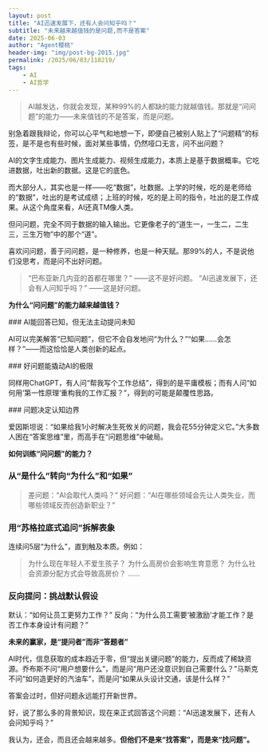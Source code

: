 ```yaml
---
layout: post
title: "AI迅速发展下，还有人会问知乎吗？"
subtitle: "未来越来越值钱的是问题,而不是答案"
date: 2025-06-03
author: "Agent樱桃"
header-img: "img/post-bg-2015.jpg"
permalink: /2025/06/03/110219/
tags: 
    - AI
    - AI哲学
---
```


>​AI越发达，你就会发现，某种99%的人都缺的能力就越值钱。​​那就是​​“问问题”的能力​​——未来值钱的不是答案，而是问题。

别急着跟我辩论，你可以心平气和地想一下，即便自己被别人贴上了“问题精”的标签，是不是也有些时候，面对某些事情，仍然哑口无言，问不出问题？

AI的文字生成能力、图片生成能力、视频生成能力，本质上是基于数据概率。它吃进数据，吐出新的数据。这是它的底色。

而大部分人，其实也是一样——吃“数据”，吐数据。上学的时候，吃的是老师给的“数据”，吐出的是考试成绩；上班的时候，吃的是上司的指令，吐出的是工作成果。从这个角度来看，AI还真TM像人类。

但​​问问题​​，完全不同于数据的输入输出。它更像老子的“道生一，一生二，二生三，三生万物”中的那个“道”。

喜欢问问题，善于问问题，是一种修养，也是一种天赋。那99%的人，不是说他们没思考，而是​​问不出好问题​​。

>​​“巴布亚新几内亚的首都在哪里？”​​ 
——这不是好问题。
​
>​“AI迅速发展下，还会有人问知乎吗？”​​ 
——这是好问题。

​**​为什么“问问题”的能力越来越值钱？​​**

​### ​AI能回答已知，但无法主动提问未知​​

AI可以完美解答“已知问题”，但它不会自发地问“为什么？”“如果……会怎样？”——而这恰恰是人类创新的起点。
 
​​### 好问题能撬动AI的极限​​

同样用ChatGPT，有人问“帮我写个工作总结”，得到的是平庸模板；而有人问“如何用‘第一性原理’重构我的工作汇报？”，得到的可能是颠覆性思路。
 
​​### 问题决定认知边界​​

爱因斯坦说：“如果给我1小时解决生死攸关的问题，我会花55分钟定义它。”大多数人困在“答案思维”里，而高手在“问题思维”中破局。
 
​​**如何训练“问问题”的能力？​​**

### ​​从“是什么”转向“为什么”和“如果”​​
 
>差问题：“AI会取代人类吗？”
>好问题：“AI在哪些领域会先让人类失业，而哪些领域反而创造新职业？”
 
### ​​用“苏格拉底式追问”拆解表象​​

连续问5层“为什么”，直到触及本质。例如：
 
>为什么现在年轻人不爱生孩子？
>为什么高房价会影响生育意愿？
>为什么社会资源分配方式会导致高房价？
>……
 
### ​​反向提问：挑战默认假设​​
 
默认：“如何让员工更努力工作？”
反向：“为什么员工需要‘被激励’才能工作？是否工作本身设计有问题？”
 
​**​未来的赢家，是“提问者”而非“答题者”​​**

AI时代，信息获取的成本趋近于零，但​​“提出关键问题”的能力​​，反而成了稀缺资源。乔布斯不问“用户想要什么”，而是问“用户还没意识到自己需要什么？”马斯克不问“如何造更好的汽油车”，而是问“如果从头设计交通，该是什么样？”

​​答案会过时，但好问题永远能打开新世界。​​

好，说了那么多的背景知识，现在来正式回答这个问题：“AI迅速发展下，还有人会问知乎吗？”

我认为，还会，而且还会越来越多。**但他们不是来“找答案”，而是来“找问题”。**